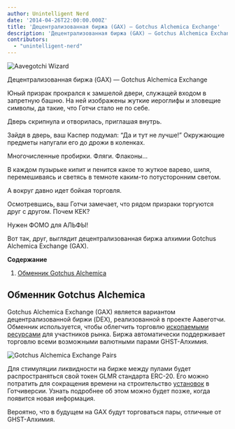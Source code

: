 ```yaml
---
author: Unintelligent Nerd
date: '2014-04-26T22:00:00.000Z'
title: 'Децентрализованная биржа (GAX) — Gotchus Alchemica Exchange'
description: 'Децентрализованная биржа (GAX) — Gotchus Alchemica Exchange'
contributors:
  - "unintelligent-nerd"
---
```


<div class="headerImageContainer">
<img class="headerImage" src="/gotchus-alchemica-exchange/wizard-aavegotchi.gif" alt="Aavegotchi Wizard">
<p class="headerImageText">Децентрализованная биржа (GAX) — Gotchus Alchemica Exchange</p>
</div>

Юный призрак прокрался к замшелой двери, служащей входом в запретную башню. На ней изображены жуткие иероглифы и зловещие символы, да такие, что Готчи стало не по себе.

Дверь скрипнула и отворилась, приглашая внутрь.

Зайдя в дверь, ваш Каспер подумал: “Да и тут не лучше!” Окружающие предметы напугали его до дрожи в коленках.

Многочисленные пробирки. Фляги. Флаконы...

В каждом пузырьке кипит и пенится какое то жуткое варево, шипя, перемешиваясь и светясь в темноте каким-то потусторонним светом.

А вокруг давно идет бойкая торговля.

Осмотревшись, ваш Готчи замечает, что рядом призраки торгуются друг с другом. Почем КЕК?

Нужен ФОМО для АЛЬФЫ!

Вот так, друг, выглядит децентрализованная биржа алхимии Gotchus Alchemica Exchange (GAX).

<div class="contentsBox">

**Содержание**

<ol>
<li><a href=#gotchus-alchemica-exchange>Обменник Gotchus Alchemica</a></li>
</ol>

</div>

## Обменник Gotchus Alchemica

Gotchus Alchemica Exchange (GAX) является вариантом децентрализованной биржи (DEX), реализованной в проекте Аавеготчи. Обменник используется, чтобы облегчить торговлю [ископаемыми ресурсами](/metaverse#gotchus-alchemica) для участников рынка. Биржа автоматически поддерживает торговлю всеми возможными валютными парами GHST-Алхимия.

<img class="bodyImage" src="/gotchus-alchemica-exchange/gotchus-alchemica-exchange-pairs.png" alt="Gotchus Alchemica Exchange Pairs" />

Для стимуляции ликвидности на бирже между пулами будет распространяться свой токен GLMR стандарта ERC-20. Его можно потратить для сокращения времени на строительство [установок](/metaverse#building-on-realm-parcels) в Готчиверсии. Узнать подробнее об этом можно будет позже, когда появится новая информация.

Вероятно, что в будущем на GAX будут торговаться пары, отличные от GHST-Алхимия.
